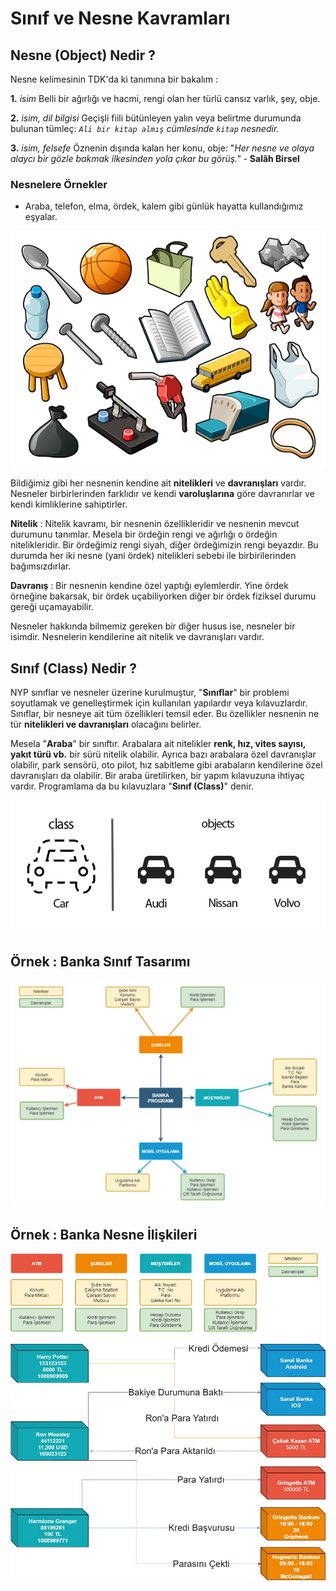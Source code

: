 # Sınıf ve Nesne Kavramları

## Nesne (Object) Nedir ?

Nesne kelimesinin TDK'da ki tanımına bir bakalım :

**1.** *isim* Belli bir ağırlığı ve hacmi, rengi olan her türlü cansız varlık, şey, obje.

**2.** *isim, dil bilgisi* Geçişli fiili bütünleyen yalın veya belirtme durumunda bulunan tümleç:
*`Ali bir kitap almış` cümlesinde `kitap` nesnedir.*

**3.** *isim, felsefe* Öznenin dışında kalan her konu, obje:
"*Her nesne ve olaya alaycı bir gözle bakmak ilkesinden yola çıkar bu görüş." -* **Salâh Birsel**

### Nesnelere Örnekler

- Araba, telefon, elma, ördek, kalem gibi günlük hayatta kullandığımız eşyalar.

![](figures/nesneler.png)

Bildiğimiz gibi her nesnenin kendine ait **nitelikleri** ve **davranışları** vardır. Nesneler birbirlerinden farklıdır ve kendi **varoluşlarına** göre davranırlar ve kendi kimliklerine sahiptirler.

**Nitelik** : Nitelik kavramı, bir nesnenin özellikleridir ve nesnenin mevcut durumunu tanımlar. Mesela bir ördeğin rengi ve ağırlığı o ördeğin nitelikleridir. Bir ördeğimiz rengi siyah, diğer ördeğimizin rengi beyazdır. Bu durumda her iki nesne (yani ördek) nitelikleri sebebi ile birbirilerinden bağımsızdırlar.

**Davranış** : Bir nesnenin kendine özel yaptığı eylemlerdir. Yine ördek örneğine bakarsak, bir ördek uçabiliyorken diğer bir ördek fiziksel durumu gereği uçamayabilir.

Nesneler hakkında bilmemiz gereken bir diğer husus ise, nesneler bir isimdir. Nesnelerin kendilerine ait nitelik ve davranışları vardır.

## Sınıf (Class) Nedir ?

NYP sınıflar ve nesneler üzerine kurulmuştur, "**Sınıflar**" bir problemi soyutlamak ve genelleştirmek için kullanılan yapılardır veya kılavuzlardır. Sınıflar, bir nesneye ait tüm özellikleri temsil eder. Bu özellikler nesnenin ne tür **nitelikleri ve davranışları** olacağını belirler.

Mesela "**Araba**" bir sınıftır. Arabalara ait nitelikler **renk, hız, vites sayısı, yakıt türü vb.** bir sürü nitelik olabilir. Ayrıca bazı arabalara özel davranışlar olabilir, park sensörü, oto pilot, hız sabitleme gibi arabaların kendilerine özel davranışları da olabilir. Bir araba üretilirken, bir yapım kılavuzuna ihtiyaç vardır. Programlama da bu kılavuzlara "**Sınıf (Class)**" denir.

![](figures/car.png)


## Örnek : Banka Sınıf Tasarımı

![](figures/banka-class.jpg)

## Örnek : Banka Nesne İlişkileri

![](figures/banka-object.jpg)